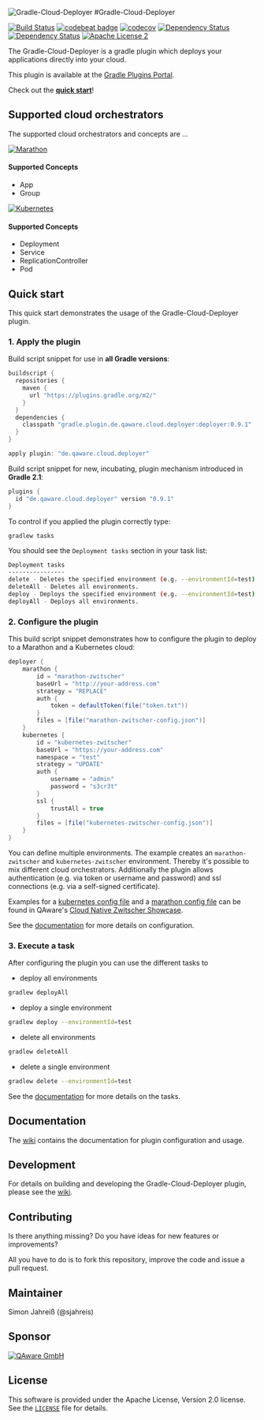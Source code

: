 ![Gradle-Cloud-Deployer](https://github.com/qaware/gradle-cloud-deployer/blob/master/wiki/logo.png?raw=true)
#Gradle-Cloud-Deployer

[![Build Status](https://travis-ci.org/qaware/gradle-cloud-deployer.svg?branch=master)](https://travis-ci.org/qaware/gradle-cloud-deployer)
[![codebeat badge](https://codebeat.co/badges/660364b2-bd46-4c5a-9f14-920ac85ecec1)](https://codebeat.co/projects/github-com-qaware-gradle-cloud-deployer)
[![codecov](https://codecov.io/gh/qaware/gradle-cloud-deployer/branch/master/graph/badge.svg)](https://codecov.io/gh/qaware/gradle-cloud-deployer)
[![Dependency Status](https://dependencyci.com/github/qaware/gradle-cloud-deployer/badge)](https://dependencyci.com/github/qaware/gradle-cloud-deployer)
[![Dependency Status](https://www.versioneye.com/user/projects/5809b705912815003afa4729/badge.svg?style=flat-square)](https://www.versioneye.com/user/projects/5809b705912815003afa4729)
[![Apache License 2](http://img.shields.io/badge/license-ASF2-blue.svg)](https://github.com/qaware/gradle-cloud-deployer/blob/master/LICENSE)

The Gradle-Cloud-Deployer is a gradle plugin which deploys your applications directly into your cloud.

This plugin is available at the [Gradle Plugins Portal](https://plugins.gradle.org/plugin/de.qaware.cloud.deployer).

Check out the [**quick start**](#quick-start)!

## Supported cloud orchestrators
The supported cloud orchestrators and concepts are ...

[![Marathon](https://github.com/qaware/gradle-cloud-deployer/blob/master/wiki/marathon.png?raw=true)](https://mesosphere.github.io/marathon/)
#### Supported Concepts
- App
- Group

[![Kubernetes](https://github.com/qaware/gradle-cloud-deployer/blob/master/wiki/kubernetes.png?raw=true)](http://kubernetes.io)
#### Supported Concepts
- Deployment
- Service
- ReplicationController
- Pod


## Quick start
This quick start demonstrates the usage of the Gradle-Cloud-Deployer plugin.

### 1. Apply the plugin
Build script snippet for use in **all Gradle versions**:
```groovy
buildscript {
  repositories {
    maven {
      url "https://plugins.gradle.org/m2/"
    }
  }
  dependencies {
    classpath "gradle.plugin.de.qaware.cloud.deployer:deployer:0.9.1"
  }
}

apply plugin: "de.qaware.cloud.deployer"
```

Build script snippet for new, incubating, plugin mechanism introduced in **Gradle 2.1**:
```groovy
plugins {
  id "de.qaware.cloud.deployer" version "0.9.1"
}
```

To control if you applied the plugin correctly type:
 ```
 gradlew tasks
 ```

 You should see the `Deployment tasks` section in your task list:
 ```bash
 Deployment tasks
 ----------------
 delete - Deletes the specified environment (e.g. --environmentId=test).
 deleteAll - Deletes all environments.
 deploy - Deploys the specified environment (e.g. --environmentId=test).
 deployAll - Deploys all environments.
 ```

### 2. Configure the plugin
This build script snippet demonstrates how to configure the plugin to deploy to a Marathon and a Kubernetes cloud:

```groovy
deployer {
    marathon {
        id = "marathon-zwitscher"
        baseUrl = "http://your-address.com"
        strategy = "REPLACE"
        auth {
            token = defaultToken(file("token.txt"))
        }
        files = [file("marathon-zwitscher-config.json")]
    }
    kubernetes {
        id = "kubernetes-zwitscher"
        baseUrl = "https://your-address.com"
        namespace = "test"
        strategy = "UPDATE"
        auth {
            username = "admin"
            password = "s3cr3t"
        }
        ssl {
            trustAll = true
        }
        files = [file("kubernetes-zwitscher-config.json")]
    }
}
```

You can define multiple environments. The example creates an `marathon-zwitscher` and `kubernetes-zwitscher` environment.
Thereby it's possible to mix different cloud orchestrators. Additionally the plugin allows authentication (e.g. via token
or username and password) and ssl connections (e.g. via a self-signed certificate).

Examples for a
[kubernetes config file](https://github.com/qaware/cloud-native-zwitscher/blob/master/zwitscher-config/k8s-zwitscher-config.yml)
and a
[marathon config file](https://github.com/qaware/cloud-native-zwitscher/blob/master/zwitscher-config/marathon-zwitscher-config.json)
can be found in QAware's
[Cloud Native Zwitscher Showcase](https://github.com/qaware/cloud-native-zwitscher).

See the [documentation](#documentation) for more details on configuration.

### 3. Execute a task
After configuring the plugin you can use the different tasks to

- deploy all environments
```bash
gradlew deployAll
```

- deploy a single environment
```bash
gradlew deploy --environmentId=test
```

- delete all environments
```bash
gradlew deleteAll
```

- delete a single environment
```bash
gradlew delete --environmentId=test
```

See the [documentation](#documentation) for more details on the tasks.

## Documentation
The [wiki](https://github.com/qaware/gradle-cloud-deployer/wiki) contains the documentation for plugin configuration and
usage.

## Development
For details on building and developing the Gradle-Cloud-Deployer plugin, please see the
[wiki](https://github.com/qaware/gradle-cloud-deployer/wiki).

## Contributing
Is there anything missing? Do you have ideas for new features or improvements?

All you have to do is to fork this repository, improve the code and issue a pull request.

## Maintainer
Simon Jahreiß (@sjahreis)

## Sponsor
[![QAware GmbH](https://github.com/qaware/gradle-cloud-deployer/blob/master/wiki/qaware.png?raw=true)](http://www.qaware.de)

## License
This software is provided under the Apache License, Version 2.0 license.
See the [`LICENSE`](https://github.com/qaware/gradle-cloud-deployer/blob/master/LICENSE) file for details.
